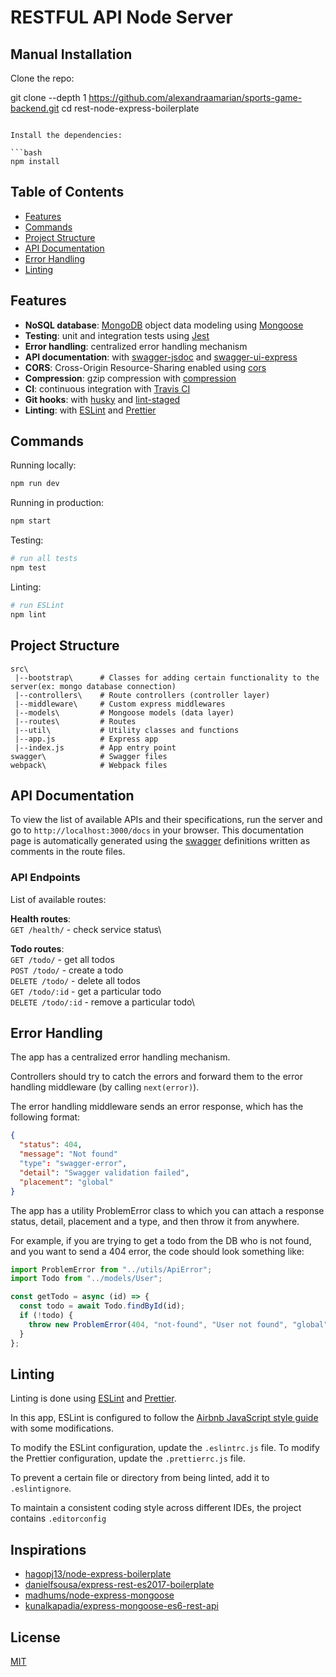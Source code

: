 # RESTFUL API Node Server 

## Manual Installation

Clone the repo:

git clone --depth 1 https://github.com/alexandraamarian/sports-game-backend.git
cd rest-node-express-boilerplate
```

Install the dependencies:

```bash
npm install
```

## Table of Contents

- [Features](#features)
- [Commands](#commands)
- [Project Structure](#project-structure)
- [API Documentation](#api-documentation)
- [Error Handling](#error-handling)
- [Linting](#linting)

## Features

- **NoSQL database**: [MongoDB](https://www.mongodb.com) object data modeling using [Mongoose](https://mongoosejs.com)
- **Testing**: unit and integration tests using [Jest](https://jestjs.io)
- **Error handling**: centralized error handling mechanism
- **API documentation**: with [swagger-jsdoc](https://github.com/Surnet/swagger-jsdoc) and [swagger-ui-express](https://github.com/scottie1984/swagger-ui-express)
- **CORS**: Cross-Origin Resource-Sharing enabled using [cors](https://github.com/expressjs/cors)
- **Compression**: gzip compression with [compression](https://github.com/expressjs/compression)
- **CI**: continuous integration with [Travis CI](https://travis-ci.org)
- **Git hooks**: with [husky](https://github.com/typicode/husky) and [lint-staged](https://github.com/okonet/lint-staged)
- **Linting**: with [ESLint](https://eslint.org) and [Prettier](https://prettier.io)

## Commands

Running locally:

```bash
npm run dev
```

Running in production:

```bash
npm start
```

Testing:

```bash
# run all tests
npm test
```

Linting:

```bash
# run ESLint
npm lint
```

## Project Structure

```
src\
 |--bootstrap\      # Classes for adding certain functionality to the server(ex: mongo database connection)
 |--controllers\    # Route controllers (controller layer)
 |--middleware\     # Custom express middlewares
 |--models\         # Mongoose models (data layer)
 |--routes\         # Routes
 |--util\           # Utility classes and functions
 |--app.js          # Express app
 |--index.js        # App entry point
swagger\            # Swagger files
webpack\            # Webpack files

```

## API Documentation

To view the list of available APIs and their specifications, run the server and go to `http://localhost:3000/docs` in your browser. This documentation page is automatically generated using the [swagger](https://swagger.io/) definitions written as comments in the route files.

### API Endpoints

List of available routes:

**Health routes**:\
`GET /health/` - check service status\

**Todo routes**:\
`GET /todo/` - get all todos\
`POST /todo/` - create a todo\
`DELETE /todo/` - delete all todos\
`GET /todo/:id` - get a particular todo\
`DELETE /todo/:id` - remove a particular todo\

## Error Handling

The app has a centralized error handling mechanism.

Controllers should try to catch the errors and forward them to the error handling middleware (by calling `next(error)`).

The error handling middleware sends an error response, which has the following format:

```json
{
  "status": 404,
  "message": "Not found"
  "type": "swagger-error",
  "detail": "Swagger validation failed",
  "placement": "global"
}
```

The app has a utility ProblemError class to which you can attach a response status, detail, placement and a type, and then throw it from anywhere.

For example, if you are trying to get a todo from the DB who is not found, and you want to send a 404 error, the code should look something like:

```javascript
import ProblemError from "../utils/ApiError";
import Todo from "../models/User";

const getTodo = async (id) => {
  const todo = await Todo.findById(id);
  if (!todo) {
    throw new ProblemError(404, "not-found", "User not found", "global");
  }
};
```

## Linting

Linting is done using [ESLint](https://eslint.org/) and [Prettier](https://prettier.io).

In this app, ESLint is configured to follow the [Airbnb JavaScript style guide](https://www.npmjs.com/package/eslint-config-standard) with some modifications.

To modify the ESLint configuration, update the `.eslintrc.js` file. To modify the Prettier configuration, update the `.prettierrc.js` file.

To prevent a certain file or directory from being linted, add it to `.eslintignore`.

To maintain a consistent coding style across different IDEs, the project contains `.editorconfig`

## Inspirations

- [hagopj13/node-express-boilerplate](https://github.com/hagopj13/node-express-boilerplate)
- [danielfsousa/express-rest-es2017-boilerplate](https://github.com/danielfsousa/express-rest-es2017-boilerplate)
- [madhums/node-express-mongoose](https://github.com/madhums/node-express-mongoose)
- [kunalkapadia/express-mongoose-es6-rest-api](https://github.com/kunalkapadia/express-mongoose-es6-rest-api)

## License

[MIT](LICENSE)
